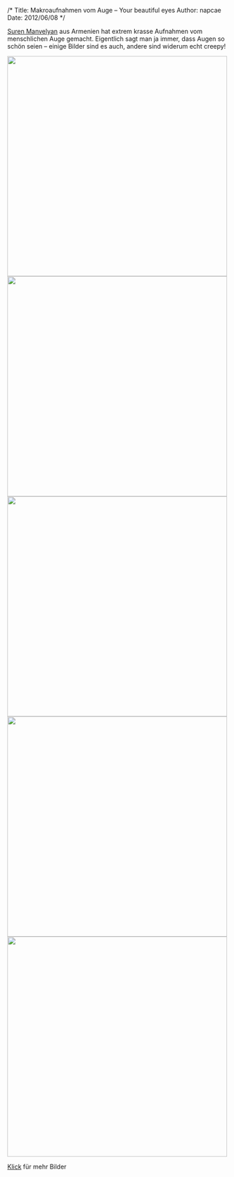 /*
Title: Makroaufnahmen vom Auge &#8211; Your beautiful eyes
Author: napcae
Date: 2012/06/08
*/

[Suren Manvelyan][1] aus Armenien hat extrem krasse Aufnahmen vom menschlichen Auge gemacht. Eigentlich sagt man ja immer, dass Augen so schön seien – einige Bilder sind es auch, andere sind widerum echt creepy! 

<img src="http://behance.vo.llnwd.net/profiles5/117569/projects/428809/9972e5a24ad87f7782cf9755568317e9.jpg" width="500" class="img-polaroid"/>  
<br>
<img src="http://behance.vo.llnwd.net/profiles5/117569/projects/428809/6703f84a1d1a75913ecedc62f6f95e85.jpg" width="500" class="img-polaroid"/>
<br>  
<img src="http://behance.vo.llnwd.net/profiles5/117569/projects/428809/1175691273902150.jpg" width="500" class="img-polaroid"/>  
<img src="http://behance.vo.llnwd.net/profiles5/117569/projects/428809/2863e8bdef95ad5539e08cb2bc9045fc.jpg" width="500" class="img-polaroid"/>
<br>  
<img src="http://behance.vo.llnwd.net/profiles5/117569/projects/428809/c50086711a271f75f1e6b2542cd9e3c5.jpg" width="500" class="img-polaroid"/>

[Klick][2] für mehr Bilder

 [1]: http://www.behance.net/paronsuren
 [2]: http://www.behance.net/gallery/Your-beautiful-eyes/428809